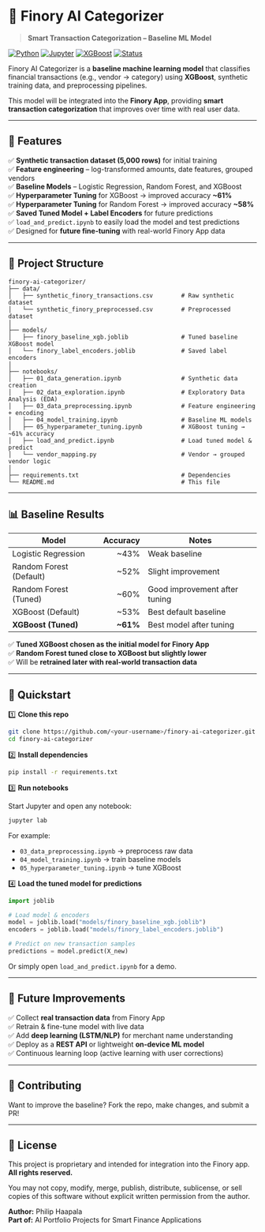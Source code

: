 # 🤖 Finory AI Categorizer  
> **Smart Transaction Categorization – Baseline ML Model**  

[![Python](https://img.shields.io/badge/Python-3.9+-blue.svg)](https://www.python.org/)  [![Jupyter](https://img.shields.io/badge/Jupyter-Notebooks-orange)](https://jupyter.org/)  [![XGBoost](https://img.shields.io/badge/Model-XGBoost-green)](https://xgboost.ai/)  [![Status](https://img.shields.io/badge/Status-Baseline%20Ready-yellow)]()  

Finory AI Categorizer is a **baseline machine learning model** that classifies financial transactions (e.g., vendor → category) using **XGBoost**, synthetic training data, and preprocessing pipelines.  

This model will be integrated into the **Finory App**, providing **smart transaction categorization** that improves over time with real user data.

---

## 🚀 Features  

✅ **Synthetic transaction dataset (5,000 rows)** for initial training  
✅ **Feature engineering** – log-transformed amounts, date features, grouped vendors  
✅ **Baseline Models** – Logistic Regression, Random Forest, and XGBoost  
✅ **Hyperparameter Tuning** for XGBoost → improved accuracy **~61%**  
✅ **Hyperparameter Tuning** for Random Forest → improved accuracy **~58%**  
✅ **Saved Tuned Model + Label Encoders** for future predictions  
✅ `load_and_predict.ipynb` to easily load the model and test predictions  
✅ Designed for **future fine-tuning** with real-world Finory App data  

---

## 📂 Project Structure  

```
finory-ai-categorizer/
├── data/
│   ├── synthetic_finory_transactions.csv        # Raw synthetic dataset
│   └── synthetic_finory_preprocessed.csv        # Preprocessed dataset
│
├── models/
│   ├── finory_baseline_xgb.joblib               # Tuned baseline XGBoost model
│   └── finory_label_encoders.joblib             # Saved label encoders
│
├── notebooks/
│   ├── 01_data_generation.ipynb                 # Synthetic data creation
│   ├── 02_data_exploration.ipynb                # Exploratory Data Analysis (EDA)
│   ├── 03_data_preprocessing.ipynb              # Feature engineering + encoding
│   ├── 04_model_training.ipynb                  # Baseline ML models
│   ├── 05_hyperparameter_tuning.ipynb           # XGBoost tuning → ~61% accuracy
│   ├── load_and_predict.ipynb                   # Load tuned model & predict
│   └── vendor_mapping.py                        # Vendor → grouped vendor logic
│
├── requirements.txt                             # Dependencies
└── README.md                                    # This file
```

---

## 📊 Baseline Results  

| Model                | Accuracy | Notes                         |
|----------------------|---------:|-------------------------------|
| Logistic Regression  | ~43%     | Weak baseline                 |
| Random Forest (Default) | ~52%  | Slight improvement            |
| Random Forest (Tuned)   | ~60%  | Good improvement after tuning |
| XGBoost (Default)    | ~53%     | Best default baseline         |
| **XGBoost (Tuned)**  | **~61%** | Best model after tuning       |

✅ **Tuned XGBoost chosen as the initial model for Finory App**  
✅ **Random Forest tuned close to XGBoost but slightly lower**  
✅ Will be **retrained later with real-world transaction data**

---

## 🔧 Quickstart  

1️⃣ **Clone this repo**  

```bash
git clone https://github.com/<your-username>/finory-ai-categorizer.git
cd finory-ai-categorizer
```

2️⃣ **Install dependencies**  

```bash
pip install -r requirements.txt
```

3️⃣ **Run notebooks**  

Start Jupyter and open any notebook:  

```bash
jupyter lab
```

For example:  
- `03_data_preprocessing.ipynb` → preprocess raw data  
- `04_model_training.ipynb` → train baseline models  
- `05_hyperparameter_tuning.ipynb` → tune XGBoost  

4️⃣ **Load the tuned model for predictions**  

```python
import joblib

# Load model & encoders
model = joblib.load("models/finory_baseline_xgb.joblib")
encoders = joblib.load("models/finory_label_encoders.joblib")

# Predict on new transaction samples
predictions = model.predict(X_new)
```

Or simply open `load_and_predict.ipynb` for a demo.

---

## 🔮 Future Improvements  

✅ Collect **real transaction data** from Finory App  
✅ Retrain & fine-tune model with live data  
✅ Add **deep learning (LSTM/NLP)** for merchant name understanding  
✅ Deploy as a **REST API** or lightweight **on-device ML model**  
✅ Continuous learning loop (active learning with user corrections)

---

## 🤝 Contributing  

Want to improve the baseline? Fork the repo, make changes, and submit a PR!  

---

## 📜 License  

This project is proprietary and intended for integration into the Finory app.  
**All rights reserved.**  

You may not copy, modify, merge, publish, distribute, sublicense, or sell copies of this software without explicit written permission from the author.  

**Author:** Philip Haapala  
**Part of:** AI Portfolio Projects for Smart Finance Applications 
